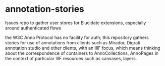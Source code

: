 # annotation-stories

Issues repo to gather user stores for Elucidate extensions, especially around authenticated flows

the W3C Anno Protocol has no facility for auth; this repository gathers stories for use of annotations from clients such as Mirador, Digrati annotation studio and other clients, with an IIIF focus, which means thinking about the correspondence of containers to AnnoCollections, AnnoPages in the context of particular IIIF resources such as canvases, layers.

